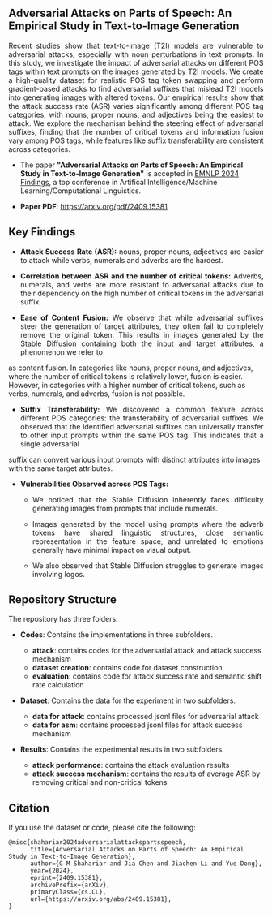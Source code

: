 ## Adversarial Attacks on Parts of Speech: An Empirical Study in Text-to-Image Generation

<p align="justify">
Recent studies show that text-to-image (T2I) models are vulnerable to adversarial attacks, especially with 
noun perturbations in text prompts. In this study, we investigate the impact of adversarial attacks on different 
POS tags within text prompts on the images generated by T2I models. We create a high-quality dataset for 
realistic POS tag token swapping and perform gradient-based attacks to find adversarial suffixes that mislead 
T2I models into generating images with altered tokens. Our empirical results show that the attack success rate 
(ASR) varies significantly among different POS tag categories, with nouns, proper nouns, and adjectives being 
the easiest to attack. We explore the mechanism behind the steering effect of adversarial suffixes, finding 
that the number of critical tokens and information fusion vary among POS tags, while features like suffix 
transferability are consistent across categories.
</p>



- The paper **"Adversarial Attacks on Parts of Speech: An Empirical Study in Text-to-Image Generation"** is accepted in [EMNLP 2024 Findings](https://2024.emnlp.org/), a top conference in Artifical Intelligence/Machine Learning/Computational Linguistics.

- **Paper PDF**: https://arxiv.org/pdf/2409.15381


## Key Findings



+ <p align="justify"><strong>Attack Success Rate (ASR):</strong> nouns, proper nouns, adjectives are easier to attack while verbs, numerals and adverbs are the hardest. </p>

+ <p align="justify"><strong>Correlation between ASR and the number of critical tokens:</strong> Adverbs, numerals, and verbs are more resistant to adversarial attacks due to their dependency on the high number of critical tokens in the adversarial suffix.</p>

+ <p align="justify"><strong>Ease of Content Fusion:</strong> We observe that while adversarial suffixes steer the generation of target attributes, they often fail to completely remove the original token. This results in images generated by the Stable Diffusion containing both the input and target attributes, a phenomenon we refer to
as content fusion. In categories like nouns, proper nouns, and adjectives, where the number of critical tokens is relatively lower, fusion
is easier. However, in categories with a higher number of critical tokens, such as verbs, numerals, and adverbs, fusion is not possible.</p>

+ <p align="justify"><strong>Suffix Transferability:</strong> We discovered a common feature across different POS categories: the transferability of adversarial suffixes. We observed that the identified adversarial suffixes can universally transfer to other input prompts within the same POS tag. This indicates that a single adversarial
suffix can convert various input prompts with distinct attributes into images with the same target attributes. </p>

+ **Vulnerabilities Observed across POS Tags:** 

   - <p align="justify">We noticed that the Stable Diffusion inherently faces difficulty generating images from prompts that include numerals.</p>
   
   - <p align="justify">Images generated by the model using prompts where the adverb tokens have shared linguistic structures, close semantic representation in the feature space, and unrelated to emotions generally have minimal impact on visual output.</p>

   - <p align="justify">We also observed that Stable Diffusion struggles to generate images involving logos.</p>
   
## Repository Structure

The repository has three folders:

+ **Codes**: Contains the implementations in three subfolders.
	
	- **attack**: contains codes for the adversarial attack and attack success mechanism 
	- **dataset creation**: contains code for dataset construction
	- **evaluation**: contains code for attack success rate and semantic shift rate calculation

+ **Dataset**: Contains the data for the experiment in two subfolders.
	
	- **data for attack**: contains processed jsonl files for adversarial attack
	- **data for asm**: contains processed jsonl files for attack success mechanism 

+ **Results**: Contains the experimental results in two subfolders.
    
	- **attack performance**: contains the attack evaluation results
	- **attack success mechanism**: contains the results of average ASR by removing critical and non-critical tokens

## Citation
If you use the dataset or code, please cite the following:
```
@misc{shahariar2024adversarialattackspartsspeech,
      title={Adversarial Attacks on Parts of Speech: An Empirical Study in Text-to-Image Generation}, 
      author={G M Shahariar and Jia Chen and Jiachen Li and Yue Dong},
      year={2024},
      eprint={2409.15381},
      archivePrefix={arXiv},
      primaryClass={cs.CL},
      url={https://arxiv.org/abs/2409.15381}, 
}
```